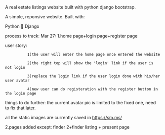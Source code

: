 A real estate listings website built with python django bootstrap.

A simple, reponsive website. Built with:

Python 🐍
Django 


process to track:
Mar 27:
1.home page+login page+register page

  user story:
  
              1)the user will enter the home page once entered the website
  
              2)the right top will show the 'login' link if the user is not login
              
              3)replace the login link if the user login done with his/her user avatar
              
              4)new user can do registeration with the register button in the login page
       
  things to do further: the current avatar pic is limited to the fixed one, need to fix that later.

  all the static images are currently saved in https://sm.ms/
  
 2.pages added except: finder 2+finder listing + present page
